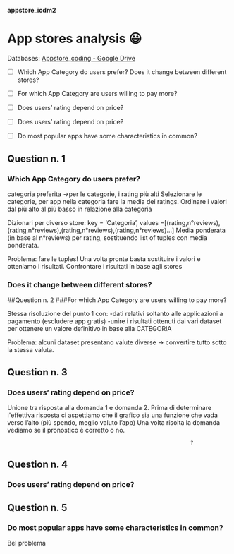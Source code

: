 **appstore_icdm2**
# App stores analysis :smiley:
Databases:
[Appstore_coding - Google Drive](https://drive.google.com/drive/folders/1WpJfuIUlIh2z5hbM_b9GL8sOLfwKgE_n?usp=sharing)

- [ ] Which App Category do users prefer? Does it change between different stores?
- [ ] For which App Category are users willing to pay more?
- [ ] Does users’ rating depend on price?
- [ ] Does users’ rating depend on price?
- [ ] Do most popular apps have some characteristics in common?


  
## Question n. 1
### Which App Category do users prefer?

categoria preferita ->per le categorie, i rating più alti
Selezionare le categorie, per app nella categoria fare la media dei ratings. Ordinare i valori dal più alto al più basso in relazione alla categoria

Dizionari per diverso store:
key = ‘Categoria’, 
values =[(rating,n°reviews),(rating,n°reviews),(rating,n°reviews),(rating,n°reviews)...]
Media ponderata (in base al n°reviews) per rating, sostituendo list of tuples con media ponderata.

Problema: fare le tuples!
Una volta pronte basta sostituire i valori e otteniamo i risultati.
Confrontare i risultati in base agli stores
### Does it change between different stores?


##Question n. 2
###For which App Category are users willing to pay more?

Stessa risoluzione del punto 1 con:
-dati relativi soltanto alle applicazioni a pagamento (escludere app gratis)
-unire i risultati ottenuti dai vari dataset per ottenere un valore definitivo in base alla CATEGORIA 

Problema: alcuni dataset presentano valute diverse -> convertire tutto sotto la stessa valuta.

## Question n. 3
### Does users’ rating depend on price?

Unione tra risposta alla domanda 1 e domanda 2.
Prima di determinare l'effettiva risposta ci aspettiamo che il grafico sia una funzione che vada verso l’alto (più spendo, meglio valuto l’app)
Una volta risolta la domanda vediamo se il pronostico è corretto o no.


                                                              ?


## Question n. 4
### Does users’ rating depend on price?

## Question n. 5
### Do most popular apps have some characteristics in common?

Bel problema





